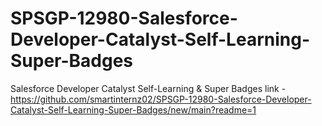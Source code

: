 # SPSGP-12980-Salesforce-Developer-Catalyst-Self-Learning-Super-Badges
Salesforce Developer Catalyst Self-Learning &amp; Super Badges
link - https://github.com/smartinternz02/SPSGP-12980-Salesforce-Developer-Catalyst-Self-Learning-Super-Badges/new/main?readme=1
